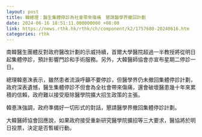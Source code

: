 ```yaml
---
layout: post
title: 韓總理：醫生集體停診為社會帶來傷痛　懇請醫學界撤回計劃
date: 2024-06-16 18:51:11.000000000 +08:00
link: https://news.rthk.hk/rthk/ch/component/k2/1757680-20240616.htm
categories: rthk
---
```


南韓醫生團體反對政府醫改計劃的示威持續，首爾大學醫院超過一半教授將從明日起集體停診，預計影響門診和手術服務。另外，大韓醫師協會亦宣布星期二停診一日。

總理韓悳洙表示，雖然患者流淚呼籲不要停診，但醫學界仍未撤回集體停診計劃，政府深表遺憾，醫生集體停診不但會為全社會帶來傷痛，還會破壞醫患幾十年來累積的信賴，政府難以接受廢除醫學院擴大招生政策的主張。

韓悳洙強調，政府準備好一切形式的對話，懇請醫學界撤回集體停診計劃。

大韓醫師協會回應說，如果政府接受重新研究醫學院擴招等三大要求，醫協將於明日投票，決定是否暫緩行動。
